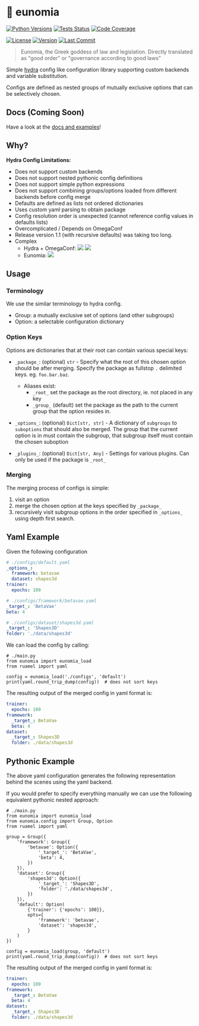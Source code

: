 # 📜 eunomia

[![Python Versions](https://img.shields.io/pypi/pyversions/eunomia?style=flat-square)](https://pypi.org/project/eunomia)
[![Tests Status](https://img.shields.io/github/workflow/status/nmichlo/eunomia/test?label=tests&style=flat-square)](https://github.com/nmichlo/eunomia/actions?query=workflow%3Atest)
[![Code Coverage](https://img.shields.io/codecov/c/gh/nmichlo/eunomia?token=86IZK3J038&style=flat-square)](https://codecov.io/gh/nmichlo/eunomia/)

[![License](https://img.shields.io/github/license/nmichlo/eunomia?style=flat-square&color=lightgrey)](https://choosealicense.com/licenses/mit/)
[![Version](https://img.shields.io/pypi/v/eunomia?style=flat-square)](https://pypi.org/project/eunomia)
[![Last Commit](https://img.shields.io/github/last-commit/nmichlo/eunomia?style=flat-square)](https://github.com/nmichlo/eunomia)

> Eunomia, the Greek goddess of law and legislation. Directly translated as "good order" or "governance according to good laws"

Simple [hydra](https://github.com/facebookresearch/hydra) config like configuration
library supporting custom backends and variable substitution.

Configs are defined as nested groups of mutually exclusive options
that can be selectively chosen.

## Docs (Coming Soon)

Have a look at the [docs and examples](https://eunomia.dontpanic.sh)!

## Why?

**Hydra Config Limitations:**
- Does not support custom backends
- Does not support nested pythonic config definitions
- Does not support simple python expressions
- Does not support combining groups/options loaded from different backends before config merge
- Defaults are defined as lists not ordered dictionaries
- Uses custom yaml parsing to obtain package
- Config resolution order is unexpected (cannot reference config values in defaults lists)
- Overcomplicated / Depends on OmegaConf
- Release version 1.1 (with recursive defaults) was taking too long.
- Complex
    - Hydra + OmegaConf: ![](https://img.shields.io/tokei/lines/github/facebookresearch/hydra?style=flat-square&color=red)  ![](https://img.shields.io/tokei/lines/github/omry/omegaconf?style=flat-square&color=orange)
    - Eunomia: ![](https://img.shields.io/tokei/lines/github/nmichlo/eunomia?style=flat-square&color=brightgreen)

## Usage

### Terminology

We use the similar terminology to hydra config.
- Group: a mutually exclusive set of options (and other subgroups)
- Option: a selectable configuration dictionary

### Option Keys

Options are dictionaries that at their root can contain various special keys:
- `_package_`: (optional) `str` - Specify what the root of this chosen option should be after merging.
               Specify the package as fullstop `.` delimited keys. eg. `foo.bar.baz`.
    - Aliases exist:
        - `_root_` set the package as the root directory, ie. not placed in any key
        - `_group_` (default) set the package as the path to the current group that the option resides in.

- `_options_`: (optional) `Dict[str, str]` - A dictionary of `subgroups` to `suboptions` that should also be merged.
               The group that the current option is in must contain the subgroup, that
               subgroup itself must contain the chosen suboption

- `_plugins_`: (optional) `Dict[str, Any]` - Settings for various plugins. Can only be used if the package is `_root_`

### Merging

The merging process of configs is simple:
1. visit an option
2. merge the chosen option at the keys specified by `_package_`
3. recursively visit subgroup options in the order specified in `_options_` using depth first search.

## Yaml Example

Given the following configuration

```yaml
# ./configs/default.yaml
_options_:
  framework: betavae
  dataset: shapes3d
trainer:
  epochs: 100

# ./configs/framework/betavae.yaml
_target_: 'BetaVae'
beta: 4

# ./configs/dataset/shapes3d.yaml
_target_: 'Shapes3D'
folder: './data/shapes3d'
```

We can load the config by calling:

```python3
# ./main.py
from eunomia import eunomia_load
from ruamel import yaml

config = eunomia_load('./configs', 'default')
print(yaml.round_trip_dump(config))  # does not sort keys
```

The resulting output of the merged config in yaml format is:

```yaml
trainer:
  epochs: 100
framework:
  _target_: BetaVae
  beta: 4
dataset:
  _target_: Shapes3D
  folder: ./data/shapes3d
```

## Pythonic Example

The above yaml configuration generates the following representation behind
the scenes using the yaml backend.

If you would prefer to specify everything manually we can use the
following equivalent pythonic nested approach:

```python3
# ./main.py
from eunomia import eunomia_load
from eunomia.config import Group, Option
from ruamel import yaml

group = Group({
    'framework': Group({
        'betavae': Option({
            '_target_': 'BetaVae',
            'beta': 4,
        })
    }),
    'dataset': Group({
        'shapes3d': Option({
            '_target_': 'Shapes3D',
            'folder': './data/shapes3d',
        })
    }),
    'default': Option(
        {'trainer': {'epochs': 100}},
        opts={
            'framework': 'betavae',
            'dataset': 'shapes3d',
        }
    )
})

config = eunomia_load(group, 'default')
print(yaml.round_trip_dump(config))  # does not sort keys
```

The resulting output of the merged config in yaml format is:

```yaml
trainer:
  epochs: 100
framework:
  _target_: BetaVae
  beta: 4
dataset:
  _target_: Shapes3D
  folder: ./data/shapes3d
```
